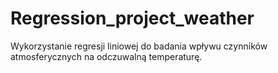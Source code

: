 # Regression_project_weather

Wykorzystanie regresji liniowej do badania wpływu czynników atmosferycznych na odczuwalną temperaturę.
